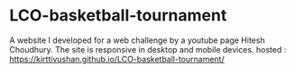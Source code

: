 # LCO-basketball-tournament
A website I developed for a web challenge by a youtube page Hitesh Choudhury.
The site is responsive in desktop and mobile devices.
hosted : https://kirttivushan.github.io/LCO-basketball-tournament/
